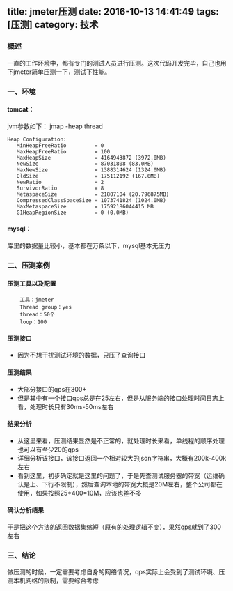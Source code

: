 title: jmeter压测
date: 2016-10-13 14:41:49
tags: [压测]
category: 技术
---

### 概述

一直的工作环境中，都有专门的测试人员进行压测。这次代码开发完毕，自己也用下jmeter简单压测一下，测试下性能。


<!--more-->

### 一、环境
#### tomcat：
jvm参数如下：
jmap -heap thread

	Heap Configuration:
	   MinHeapFreeRatio         = 0
	   MaxHeapFreeRatio         = 100
	   MaxHeapSize              = 4164943872 (3972.0MB)
	   NewSize                  = 87031808 (83.0MB)
	   MaxNewSize               = 1388314624 (1324.0MB)
	   OldSize                  = 175112192 (167.0MB)
	   NewRatio                 = 2
	   SurvivorRatio            = 8
	   MetaspaceSize            = 21807104 (20.796875MB)
	   CompressedClassSpaceSize = 1073741824 (1024.0MB)
	   MaxMetaspaceSize         = 17592186044415 MB
	   G1HeapRegionSize         = 0 (0.0MB)

#### mysql：
库里的数据量比较小，基本都在万条以下，mysql基本无压力

### 二、压测案例

#### 压测工具以及配置
		工具：jmeter
		Thread group：yes
		thread：50个
		loop：100

#### 压测接口
* 因为不想干扰测试环境的数据，只压了查询接口

#### 压测结果
* 大部分接口的qps在300+
* 但是其中有一个接口qps总是在25左右，但是从服务端的接口处理时间日志上看，处理时长只有30ms-50ms左右

#### 结果分析
* 从这里来看，压测结果显然是不正常的，就处理时长来看，单线程的顺序处理也可以有至少20的qps
* 详细分析该接口，该接口返回一个相对较大的json字符串，大概有200k-400k左右
* 看到这里，初步确定就是这里的问题了，于是先查测试服务器的带宽（运维确认是上、下行不限制），然后查询本地的带宽大概是20M左右，整个公司都在使用，如果按照25*400=10M，应该也差不多

#### 确认分析结果
于是把这个方法的返回数据集缩短（原有的处理逻辑不变），果然qps就到了300左右

### 三、结论
做压测的时候，一定需要考虑自身的网络情况，qps实际上会受到了测试环境、压测本机网络的限制，需要综合考虑



